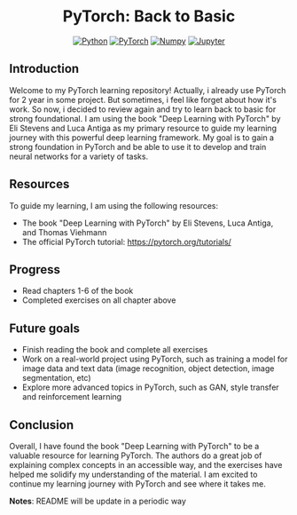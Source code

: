 <div align="center">

# PyTorch: Back to Basic

[![Python](https://img.shields.io/badge/Python-3776AB?logo=python&logoColor=white)](https://www.python.org/)
[![PyTorch](https://img.shields.io/badge/PyTorch-EE4C2C?logo=pytorch&logoColor=white)](https://www.pytorch.org/)
[![Numpy](https://img.shields.io/badge/Numpy-013243?logo=numpy&logoColor=white)](https://www.numpy.org/)
[![Jupyter](https://img.shields.io/badge/Jupyter%20Notebook-F37626?logo=jupyter&logoColor=white)](https://www.jupyter.org/)


</div>

## Introduction
Welcome to my PyTorch learning repository! Actually, i already use PyTorch for 2 year in some project. But sometimes, i feel like forget about how it's work. So now, i decided to review again and try to learn back to basic for strong foundational. I am using the book "Deep Learning with PyTorch" by Eli Stevens and Luca Antiga as my primary resource to guide my learning journey with this powerful deep learning framework. My goal is to gain a strong foundation in PyTorch and be able to use it to develop and train neural networks for a variety of tasks.

## Resources
To guide my learning, I am using the following resources:

* The book "Deep Learning with PyTorch" by Eli Stevens, Luca Antiga, and Thomas Viehmann
* The official PyTorch tutorial: https://pytorch.org/tutorials/

## Progress
* Read chapters 1-6 of the book
* Completed exercises on all chapter above

## Future goals
* Finish reading the book and complete all exercises
* Work on a real-world project using PyTorch, such as training a model for image data and text data (image recognition, object detection, image segmentation, etc)
* Explore more advanced topics in PyTorch, such as GAN, style transfer and reinforcement learning

## Conclusion
Overall, I have found the book "Deep Learning with PyTorch" to be a valuable resource for learning PyTorch. The authors do a great job of explaining complex concepts in an accessible way, and the exercises have helped me solidify my understanding of the material. I am excited to continue my learning journey with PyTorch and see where it takes me.

**Notes**: README will be update in a periodic way
